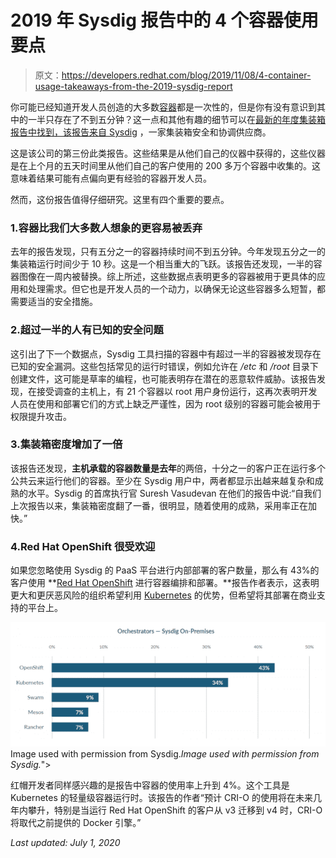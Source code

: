 # 2019 年 Sysdig 报告中的 4 个容器使用要点

> 原文：<https://developers.redhat.com/blog/2019/11/08/4-container-usage-takeaways-from-the-2019-sysdig-report>

你可能已经知道开发人员创造的大多数[容器](https://developers.redhat.com/topics/containers/)都是一次性的，但是你有没有意识到其中的一半只存在了不到五分钟？这一点和其他有趣的细节可以在[最新的年度集装箱报告中找到，该报告来自 Sysdig](https://sysdig.com/blog/sysdig-2019-container-usage-report/) ，一家集装箱安全和协调供应商。

这是该公司的第三份此类报告。这些结果是从他们自己的仪器中获得的，这些仪器是在上个月的五天时间里从他们自己的客户使用的 200 多万个容器中收集的。这意味着结果可能有点偏向更有经验的容器开发人员。

然而，这份报告值得仔细研究。这里有四个重要的要点。

### 1.容器比我们大多数人想象的更容易被丢弃

去年的报告发现，只有五分之一的容器持续时间不到五分钟。今年发现五分之一的集装箱运行时间少于 10 秒。这是一个相当重大的飞跃。该报告还发现，一半的容器图像在一周内被替换。综上所述，这些数据点表明更多的容器被用于更具体的应用和处理需求。但它也是开发人员的一个动力，以确保无论这些容器多么短暂，都需要适当的安全措施。

### 2.超过一半的人有已知的安全问题

这引出了下一个数据点，Sysdig 工具扫描的容器中有超过一半的容器被发现存在已知的安全漏洞。这些包括常见的运行时错误，例如允许在 */etc* 和 */root* 目录下创建文件，这可能是草率的编程，也可能表明存在潜在的恶意软件威胁。该报告发现，在接受调查的主机上，有 21 个容器以 root 用户身份运行，这再次表明开发人员在使用和部署它们的方式上缺乏严谨性，因为 root 级别的容器可能会被用于权限提升攻击。

### 3.集装箱密度增加了一倍

该报告还发现，**主机承载的容器数量是去年**的两倍，十分之一的客户正在运行多个公共云来运行他们的容器。至少在 Sysdig 用户中，两者都显示出越来越复杂和成熟的水平。Sysdig 的首席执行官 Suresh Vasudevan 在他们的报告中说:“自我们上次报告以来，集装箱密度翻了一番，很明显，随着使用的成熟，采用率正在加快。”

### 4.Red Hat OpenShift 很受欢迎

如果您忽略使用 Sysdig 的 PaaS 平台进行内部部署的客户数量，那么有 43%的客户使用 **[Red Hat OpenShift](https://developers.redhat.com/openshift/) 进行容器编排和部署。**报告作者表示，这表明更大和更厌恶风险的组织希望利用 [Kubernetes](https://developers.redhat.com/developer-tools/kubernetes) 的优势，但希望将其部署在商业支持的平台上。

[![Sysdig report](img/e5db2adac8175b791fc0490c3ec155bf.png "sysdig-report")](/sites/default/files/blog/2019/11/sysdig-report.png)Image used with permission from Sysdig.*Image used with permission from Sysdig.*">

红帽开发者同样感兴趣的是报告中容器的使用率上升到 4%。这个工具是 Kubernetes 的轻量级容器运行时。该报告的作者“预计 CRI-O 的使用将在未来几年内攀升，特别是当运行 Red Hat OpenShift 的客户从 v3 迁移到 v4 时，CRI-O 将取代之前提供的 Docker 引擎。”

*Last updated: July 1, 2020*